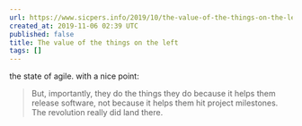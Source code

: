 ```yaml
---
url: https://www.sicpers.info/2019/10/the-value-of-the-things-on-the-left/
created_at: 2019-11-06 02:39 UTC
published: false
title: The value of the things on the left
tags: []
---
```


the state of agile. with a nice point:

> But, importantly, they do the things they do because it helps them release software, not because it helps them hit project milestones. The revolution really did land there.
